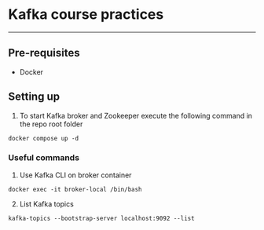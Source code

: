 # Kafka course practices

---



## Pre-requisites
- Docker

## Setting up

1. To start Kafka broker and Zookeeper execute the following command in the repo root folder 

```
docker compose up -d
```

### Useful commands

1. Use Kafka CLI on broker container
```
docker exec -it broker-local /bin/bash
```

2. List Kafka topics
```
kafka-topics --bootstrap-server localhost:9092 --list
    
```

